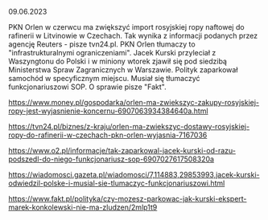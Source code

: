 09.06.2023

PKN Orlen w czerwcu ma zwiększyć import rosyjskiej ropy naftowej do rafinerii w Litvinowie w Czechach. Tak wynika z informacji podanych przez agencję Reuters - pisze tvn24.pl. PKN Orlen tłumaczy to "infrastrukturalnymi ograniczeniami". Jacek Kurski przyleciał z Waszyngtonu do Polski i w miniony wtorek zjawił się pod siedzibą Ministerstwa Spraw Zagranicznych w Warszawie. Polityk zaparkował samochód w specyficznym miejscu. Musiał się tłumaczyć funkcjonariuszowi SOP. O sprawie pisze "Fakt".

https://www.money.pl/gospodarka/orlen-ma-zwiekszyc-zakupy-rosyjskiej-ropy-jest-wyjasnienie-koncernu-6907063934384640a.html

https://tvn24.pl/biznes/z-kraju/orlen-ma-zwiekszyc-dostawy-rosyjskiej-ropy-do-rafinerii-w-czechach-pkn-orlen-wyjasnia-7167036

https://www.o2.pl/informacje/tak-zaparkowal-jacek-kurski-od-razu-podszedl-do-niego-funkcjonariusz-sop-6907027617508320a

https://wiadomosci.gazeta.pl/wiadomosci/7,114883,29853993,jacek-kurski-odwiedzil-polske-i-musial-sie-tlumaczyc-funkcjonariuszowi.html

https://www.fakt.pl/polityka/czy-mozesz-parkowac-jak-kurski-ekspert-marek-konkolewski-nie-ma-zludzen/2mlp1t9